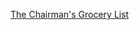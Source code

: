 ---
layout: post
wordpress_id: 734
wordpress_url: http://noesbueno.com/archives/734
date: '2010-07-31 12:00:15 -0500'
date_gmt: '2010-07-31 17:00:15 -0500'
body: |
  <p><a href="http://www.thehighdefinite.com/2010/07/the-chairmans-grocery-list/">The Chairman's Grocery List</a></p>
---